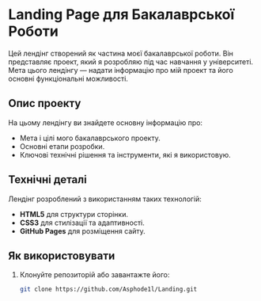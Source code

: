  # Landing Page для Бакалаврської Роботи

Цей лендінг створений як частина моєї бакалаврської роботи. Він представляє проект, який я розробляю під час навчання у університеті. Мета цього лендінгу — надати інформацію про мій проект та його основні функціональні можливості.

## Опис проекту

На цьому лендінгу ви знайдете основну інформацію про:

- Мета і цілі мого бакалаврського проекту.
- Основні етапи розробки.
- Ключові технічні рішення та інструменти, які я використовую.

## Технічні деталі

Лендінг розроблений з використанням таких технологій:

- **HTML5** для структури сторінки.
- **CSS3** для стилізації та адаптивності.
- **GitHub Pages** для розміщення сайту.

## Як використовувати

1. Клонуйте репозиторій або завантажте його:
   ```bash
   git clone https://github.com/Asphode1l/Landing.git
